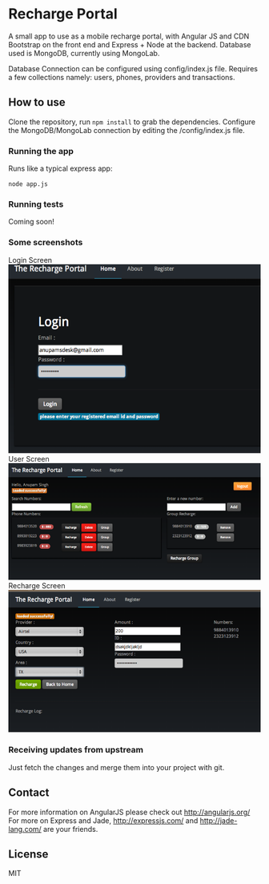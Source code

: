 # Recharge Portal

A small app to use as a mobile recharge portal, with Angular JS and CDN Bootstrap on the front 
end and Express + Node at the backend. Database used is MongoDB, currently using MongoLab.

Database Connection can be configured using config/index.js file.
Requires a few collections namely: users, phones, providers and transactions.


## How to use 

Clone the repository, run `npm install` to grab the dependencies.
Configure the MongoDB/MongoLab connection by editing the /config/index.js file.

### Running the app

Runs like a typical express app:

    node app.js

### Running tests

Coming soon!

### Some screenshots
Login Screen
![](https://github.com/Anupamsdesk/mobilrechargeportal/blob/master/screenshots/a1.png)
User Screen
![](https://github.com/Anupamsdesk/mobilrechargeportal/blob/master/screenshots/a2.png)
Recharge Screen
![](https://github.com/Anupamsdesk/mobilrechargeportal/blob/master/screenshots/a3.png)


### Receiving updates from upstream

Just fetch the changes and merge them into your project with git.



## Contact

For more information on AngularJS please check out http://angularjs.org/
For more on Express and Jade, http://expressjs.com/ and http://jade-lang.com/ are
your friends.

## License
MIT
